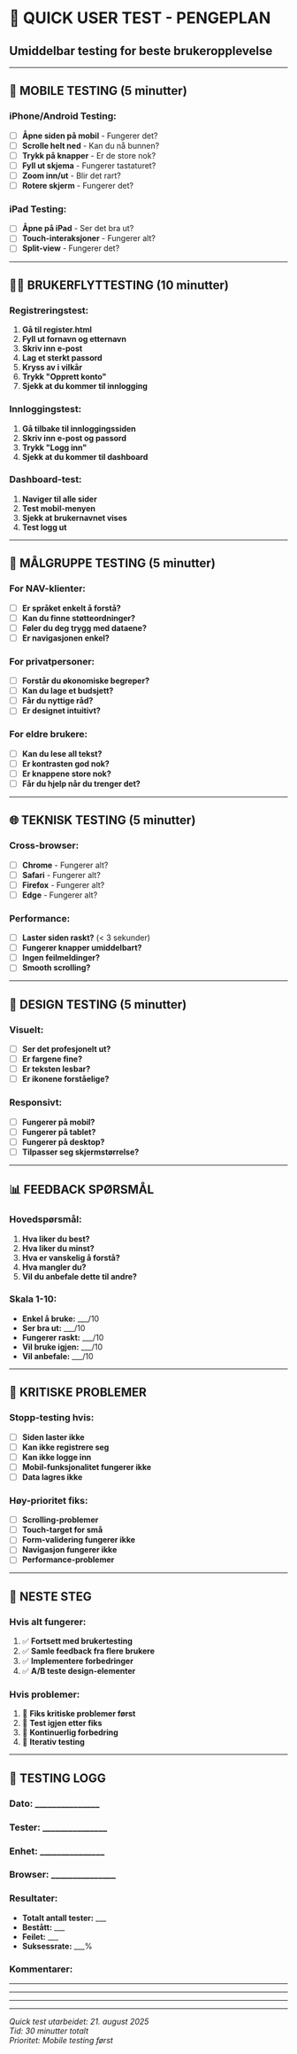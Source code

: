 # 🚀 QUICK USER TEST - PENGEPLAN
## Umiddelbar testing for beste brukeropplevelse

---

## 📱 **MOBILE TESTING (5 minutter)**

### **iPhone/Android Testing:**
- [ ] **Åpne siden på mobil** - Fungerer det?
- [ ] **Scrolle helt ned** - Kan du nå bunnen?
- [ ] **Trykk på knapper** - Er de store nok?
- [ ] **Fyll ut skjema** - Fungerer tastaturet?
- [ ] **Zoom inn/ut** - Blir det rart?
- [ ] **Rotere skjerm** - Fungerer det?

### **iPad Testing:**
- [ ] **Åpne på iPad** - Ser det bra ut?
- [ ] **Touch-interaksjoner** - Fungerer alt?
- [ ] **Split-view** - Fungerer det?

---

## 🧑‍💻 **BRUKERFLYTTESTING (10 minutter)**

### **Registreringstest:**
1. **Gå til register.html**
2. **Fyll ut fornavn og etternavn**
3. **Skriv inn e-post**
4. **Lag et sterkt passord**
5. **Kryss av i vilkår**
6. **Trykk "Opprett konto"**
7. **Sjekk at du kommer til innlogging**

### **Innloggingstest:**
1. **Gå tilbake til innloggingssiden**
2. **Skriv inn e-post og passord**
3. **Trykk "Logg inn"**
4. **Sjekk at du kommer til dashboard**

### **Dashboard-test:**
1. **Naviger til alle sider**
2. **Test mobil-menyen**
3. **Sjekk at brukernavnet vises**
4. **Test logg ut**

---

## 🎯 **MÅLGRUPPE TESTING (5 minutter)**

### **For NAV-klienter:**
- [ ] **Er språket enkelt å forstå?**
- [ ] **Kan du finne støtteordninger?**
- [ ] **Føler du deg trygg med dataene?**
- [ ] **Er navigasjonen enkel?**

### **For privatpersoner:**
- [ ] **Forstår du økonomiske begreper?**
- [ ] **Kan du lage et budsjett?**
- [ ] **Får du nyttige råd?**
- [ ] **Er designet intuitivt?**

### **For eldre brukere:**
- [ ] **Kan du lese all tekst?**
- [ ] **Er kontrasten god nok?**
- [ ] **Er knappene store nok?**
- [ ] **Får du hjelp når du trenger det?**

---

## 🌐 **TEKNISK TESTING (5 minutter)**

### **Cross-browser:**
- [ ] **Chrome** - Fungerer alt?
- [ ] **Safari** - Fungerer alt?
- [ ] **Firefox** - Fungerer alt?
- [ ] **Edge** - Fungerer alt?

### **Performance:**
- [ ] **Laster siden raskt?** (< 3 sekunder)
- [ ] **Fungerer knapper umiddelbart?**
- [ ] **Ingen feilmeldinger?**
- [ ] **Smooth scrolling?**

---

## 🎨 **DESIGN TESTING (5 minutter)**

### **Visuelt:**
- [ ] **Ser det profesjonelt ut?**
- [ ] **Er fargene fine?**
- [ ] **Er teksten lesbar?**
- [ ] **Er ikonene forståelige?**

### **Responsivt:**
- [ ] **Fungerer på mobil?**
- [ ] **Fungerer på tablet?**
- [ ] **Fungerer på desktop?**
- [ ] **Tilpasser seg skjermstørrelse?**

---

## 📊 **FEEDBACK SPØRSMÅL**

### **Hovedspørsmål:**
1. **Hva liker du best?**
2. **Hva liker du minst?**
3. **Hva er vanskelig å forstå?**
4. **Hva mangler du?**
5. **Vil du anbefale dette til andre?**

### **Skala 1-10:**
- **Enkel å bruke:** ___/10
- **Ser bra ut:** ___/10
- **Fungerer raskt:** ___/10
- **Vil bruke igjen:** ___/10
- **Vil anbefale:** ___/10

---

## 🚨 **KRITISKE PROBLEMER**

### **Stopp-testing hvis:**
- [ ] **Siden laster ikke**
- [ ] **Kan ikke registrere seg**
- [ ] **Kan ikke logge inn**
- [ ] **Mobil-funksjonalitet fungerer ikke**
- [ ] **Data lagres ikke**

### **Høy-prioritet fiks:**
- [ ] **Scrolling-problemer**
- [ ] **Touch-target for små**
- [ ] **Form-validering fungerer ikke**
- [ ] **Navigasjon fungerer ikke**
- [ ] **Performance-problemer**

---

## 🎯 **NESTE STEG**

### **Hvis alt fungerer:**
1. ✅ **Fortsett med brukertesting**
2. ✅ **Samle feedback fra flere brukere**
3. ✅ **Implementere forbedringer**
4. ✅ **A/B teste design-elementer**

### **Hvis problemer:**
1. 🔧 **Fiks kritiske problemer først**
2. 🔧 **Test igjen etter fiks**
3. 🔧 **Kontinuerlig forbedring**
4. 🔧 **Iterativ testing**

---

## 📝 **TESTING LOGG**

### **Dato:** _______________
### **Tester:** _______________
### **Enhet:** _______________
### **Browser:** _______________

### **Resultater:**
- **Totalt antall tester:** ___
- **Bestått:** ___
- **Feilet:** ___
- **Suksessrate:** ___%

### **Kommentarer:**
_________________________________
_________________________________
_________________________________

---

*Quick test utarbeidet: 21. august 2025*  
*Tid: 30 minutter totalt*  
*Prioritet: Mobile testing først*
